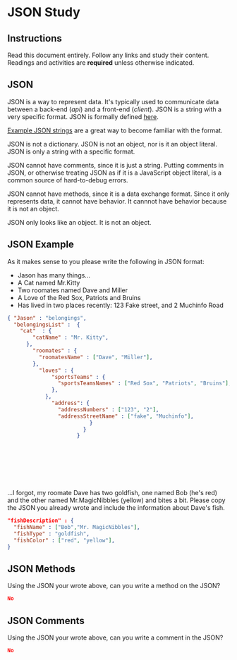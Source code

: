 # JSON Study

## Instructions

Read this document entirely. Follow any links and study their content. Readings
and activities are **required** unless otherwise indicated.

## JSON

JSON is a way to represent data. It's typically used to communicate data between
a back-end (*api*) and a front-end (*client*). JSON is a string with a very
specific format. JSON is formally defined [here](http://www.json.org/).

[Example JSON strings](http://json.org/example.html) are a great way to become
familiar with the format.

JSON is not a dictionary. JSON is not an object, nor is it an object literal.
JSON is only a string with a specific format.

JSON cannot have comments, since it is just a string. Putting comments in JSON,
or otherwise treating JSON as if it is a JavaScript object literal, is a common
source of hard-to-debug errors.

JSON cannot have methods, since it is a data exchange format. Since it only
represents data, it cannot have behavior. It cannnot have behavior because it is
not an object.

JSON only looks like an object. It is not an object.

## JSON Example

As it makes sense to you please write the following in JSON format:

-  Jason has many things...
- A Cat named Mr.Kitty
- Two roomates named Dave and Miller
- A Love of the Red Sox, Patriots and Bruins
- Has lived in two places recently: 123 Fake street, and 2 Muchinfo Road

```json
{ "Jason" : "belongings",
  "belongingsList" :  {
    "cat"  : {
        "catName" : "Mr. Kitty",
      },
        "roomates" : {
          "roomatesName" : ["Dave", "Miller"],
        },
          "loves" : {
              "sportsTeams" : {
                "sportsTeamsNames" : ["Red Sox", "Patriots", "Bruins"],
              },
            },
              "address": {
                "addressNumbers" : ["123", "2"],
                "addressStreetName" : ["fake", "Muchinfo"],
                          }
                        }
                      }
                      








```

...I forgot, my roomate Dave has two goldfish, one named Bob (he's red) and the
other named Mr.MagicNibbles (yellow) and bites a bit. Please copy the JSON you
already wrote and include the information about Dave's fish.

```json
"fishDescription" : {
  "fishName" : ["Bob","Mr. MagicNibbles"],
  "fishType" : "goldfish",
  "fishColor" : ["red", "yellow"],
}
```

## JSON Methods

Using the JSON your wrote above, can you write a method on the JSON?

```json
No
```

## JSON Comments

Using the JSON your wrote above, can you write a comment in the JSON?

```json
No
```
